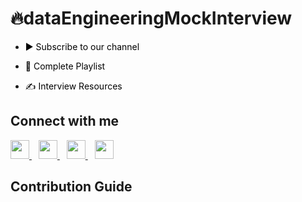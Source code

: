 # 🔥dataEngineeringMockInterview


- <a href="https://www.youtube.com/thebigdatashow?sub_confirmation=1" title="Subscribe to Ankur's YouTube Channel" style="background-color:#FFFFFF;color:#000000;text-decoration:none">▶ Subscribe to our channel </a>

- <a href="https://www.youtube.com/playlist?list=PLiDUHlGx0KN8e7yU8tS0yP-zc3sNIPKdG" title="Click here to access full Playlist on YouTube" style="background-color:#FFFFFF;color:#000000;text-decoration:none">📂 Complete Playlist</a>

- <a href="https://github.com/ankur334/dataEngineeringMockInterview/tree/main/mockInterview/resources" title="Click here to see resources related to this Course" style="background-color:#FFFFFF;color:#000000;text-decoration:none">✍️ Interview Resources </a>

## Connect with me
  <a href="https://www.linkedin.com/in/thebigdatashow/">
    <img width="30px" src="https://www.vectorlogo.zone/logos/linkedin/linkedin-icon.svg" />
  </a>&ensp;
  <a href="https://www.youtube.com/channel/UCnVhEl576fIHgfneb1KdugA">
  <img width="30px" src="https://i.pinimg.com/originals/46/02/cb/4602cbc18967da9c1eba7452905cd99b.png" />
  </a>&ensp;
  <a href="https://www.instagram.com/ranjan_anku/">
    <img width="30px" src="https://www.vectorlogo.zone/logos/instagram/instagram-icon.svg" />
  </a>&ensp;
  <a href="hhttps://ranjanankur.medium.com/">
  <img width="30px" src="https://www.vectorlogo.zone/logos/medium/medium-icon.svg" />
  </a>



## Contribution Guide

